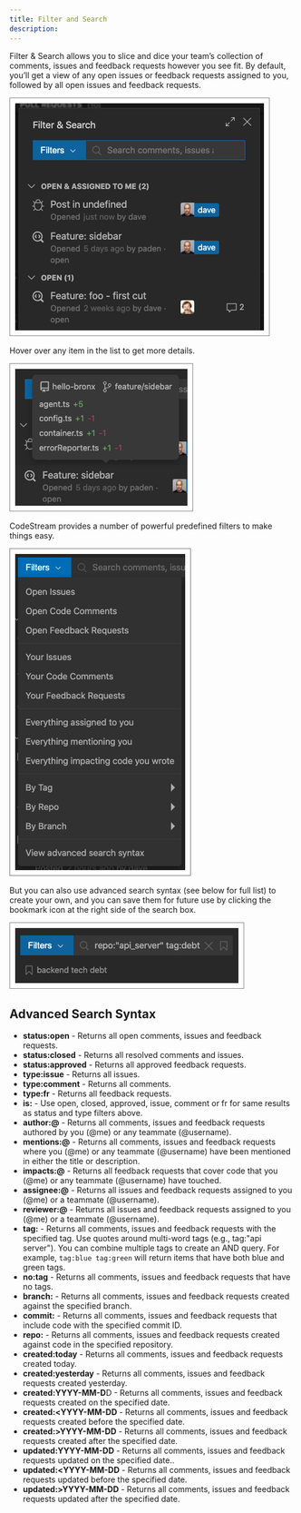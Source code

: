 ```yaml
---
title: Filter and Search
description: 
---
```


Filter & Search allows you to slice and dice your team’s collection of comments,
issues and feedback requests however you see fit. By default, you’ll get a view
of any open issues or feedback requests assigned to you, followed by all open
issues and feedback requests.

![Filter and Search](../assets/images/FilterAndSearch2.png)

Hover over any item in the list to get more details.

![Hover for Details](../assets/images/SearchHover1.png)

CodeStream provides a number of powerful predefined filters to make things easy.

![Hover for Details](../assets/images/Filters2.png)

But you can also use advanced search syntax (see below for full list) to create
your own, and you can save them for future use by clicking the bookmark icon at
the right side of the search box.

![Hover for Details](../assets/images/SavedFilter1.png)

## Advanced Search Syntax

- **status:open** - Returns all open comments, issues and feedback requests.
- **status:closed** - Returns all resolved comments and issues.
- **status:approved** - Returns all approved feedback requests.
- **type:issue** - Returns all issues.
- **type:comment** - Returns all comments.
- **type:fr** - Returns all feedback requests.
- **is:** - Use open, closed, approved, issue, comment or fr for same results as status and type filters above.
- **author:@** - Returns all comments, issues and feedback requests authored by you (@me) or any teammate (@username).
- **mentions:@** - Returns all comments, issues and feedback requests where you (@me) or any teammate (@username) have been mentioned in either the title or description.
- **impacts:@** - Returns all feedback requests that cover code that you (@me) or any teammate (@username) have touched.
- **assignee:@** - Returns all issues and feedback requests assigned to you (@me) or a teammate (@username).
- **reviewer:@** - Returns all issues and feedback requests assigned to you (@me) or a teammate (@username).
- **tag:** - Returns all comments, issues and feedback requests with the specified tag. Use quotes around multi-word tags (e.g., tag:"api server"). You can combine multiple tags to create an AND query. For example, `tag:blue tag:green` will return items that have both blue and green tags.
- **no:tag** - Returns all comments, issues and feedback requests that have no tags.
- **branch:** - Returns all comments, issues and feedback requests created against the specified branch.
- **commit:** - Returns all comments, issues and feedback requests that include code with the specified commit ID.
- **repo:** - Returns all comments, issues and feedback requests created against code in the specified repository.
- **created:today** - Returns all comments, issues and feedback requests created today.
- **created:yesterday** - Returns all comments, issues and feedback requests created yesterday.
- **created:YYYY-MM-D**D - Returns all comments, issues and feedback requests created on the specified date.
- **created:<YYYY-MM-DD** - Returns all comments, issues and feedback requests created before the specified date.
- **created:>YYYY-MM-DD** - Returns all comments, issues and feedback requests created after the specified date.
- **updated:YYYY-MM-DD** - Returns all comments, issues and feedback requests updated on the specified date..
- **updated:<YYYY-MM-DD** - Returns all comments, issues and feedback requests updated before the specified date.
- **updated:>YYYY-MM-DD** - Returns all comments, issues and feedback requests updated after the specified date.
